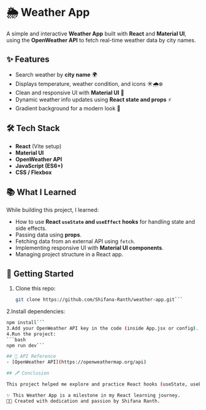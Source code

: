 # 🌦️ Weather App

A simple and interactive **Weather App** built with **React** and **Material UI**, using the **OpenWeather API** to fetch real-time weather data by city names.  

## ✨ Features
- Search weather by **city name** 🌍
- Displays temperature, weather condition, and icons ☀️🌧️❄️
- Clean and responsive UI with **Material UI** 🎨
- Dynamic weather info updates using **React state and props** ⚡
- Gradient background for a modern look 💫

## 🛠️ Tech Stack
- **React** (Vite setup)
- **Material UI**
- **OpenWeather API**
- **JavaScript (ES6+)**
- **CSS / Flexbox**

## 📚 What I Learned
While building this project, I learned:
- How to use **React `useState` and `useEffect` hooks** for handling state and side effects.
- Passing data using **props**.
- Fetching data from an external API using `fetch`.
- Implementing responsive UI with **Material UI components**.
- Managing project structure in a React app.

## 🚀 Getting Started
1. Clone this repo:
   ```bash
   git clone https://github.com/Shifana-Ranth/weather-app.git```
2.Install dependencies:
  ```bash
  npm install```
3.Add your OpenWeather API key in the code (inside App.jsx or config).
4.Run the project:
  ```bash
  npm run dev```

## 🔑 API Reference
- [OpenWeather API](https://openweathermap.org/api)

## 🖊️ Conclusion

This project helped me explore and practice React hooks (useState, useEffect), working with props and state, integrating Material UI for styling, and consuming external APIs like OpenWeather.

✨ This Weather App is a milestone in my React learning journey.
👩‍💻 Created with dedication and passion by Shifana Ranth.
